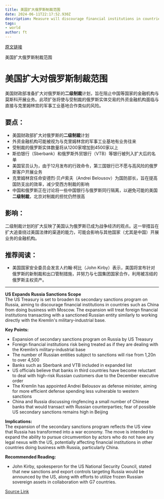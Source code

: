 ```yaml
---
title: 美国扩大俄罗斯制裁范围
date: 2024-06-11T22:17:52.930Z
description: Measure will discourage financial institutions in countries such as China from doing business with Moscow
tags: 
- world
author: ft
---
```


[原文链接](https://ft.com/content/1ba434bb-e579-4819-977b-cff6b6b98ecc)

美国扩大俄罗斯制裁范围

# 美国扩大对俄罗斯制裁范围

美国财政部准备扩大对俄罗斯的**二级制裁**计划，旨在阻止中国等国家的金融机构与莫斯科开展业务。此项扩张将使与受制裁的俄罗斯实体交易的外资金融机构面临与直接与克里姆林宫的军事工业基地合作类似的风险。

## 要点：
- 美国财政部扩大对俄罗斯的**二级制裁**计划
- 外资金融机构可能被视为与克里姆林宫的军事工业基地有业务往来
- 受制裁的俄罗斯实体数量将从1200家增加到4500家以上
- 斯伯银行（Sberbank）和俄罗斯外贸银行（VTB）等银行被列入扩大后的名单
- 美国官员认为，由于12月发布的行政命令，第三国银行已不愿与高风险的俄罗斯客户开展业务
- 克里姆林宫任命安德烈·贝卢索夫（Andrei Belousov）为国防部长，旨在提高国防支出的效率，减少受西方制裁的影响
- 中国和俄罗斯正在讨论将一些中国银行与俄罗斯同行隔离，以避免可能的美国**二级制裁**，北京对制裁的担忧仍然很高

## 影响：
二级制裁计划的扩大反映了美国认为俄罗斯已成为战争经济的观点。这一举措旨在扩大追查绕过美国法律的渠道的能力，可能会影响与其他国家（尤其是中国）开展业务的金融机构。

## 推荐阅读：
- 美国国家安全委员会发言人约翰·柯比（John Kirby）表示，美国将宣布针对俄罗斯的新制裁和出口管制措施，并努力与七国集团国家合作，利用被冻结的俄罗斯主权资产。

---

 **US Expands Russia Sanctions Scope**  
The US Treasury is set to broaden its secondary sanctions program on Russia, aiming to discourage financial institutions in countries such as China from doing business with Moscow. The expansion will treat foreign financial institutions transacting with a sanctioned Russian entity similarly to working directly with the Kremlin's military-industrial base.

**Key Points:**  
- Expansion of secondary sanctions program on Russia by US Treasury
- Foreign financial institutions risk being treated as if they are dealing with the Kremlin’s military-industrial base
- The number of Russian entities subject to sanctions will rise from 1,20n to over 4,500  
- Banks such as Sberbank and VTB included in expanded list
- US officials believe that banks in third countries have become reluctant to deal with high-risk Russian customers due to the December executive order
- The Kremlin has appointed Andrei Belousov as defense minister, aiming for more efficient defense spending less vulnerable to western sanctions  
- China and Russia discussing ringfencing a small number of Chinese banks that would transact with Russian counterparties; fear of possible US secondary sanctions remains high in Beijing

**Implications:**  
The expansion of the secondary sanctions program reflects the US view that Russia has transformed into a war economy. The move is intended to expand the ability to pursue circumvention by actors who do not have any legal nexus with the US, potentially affecting financial institutions in other countries doing business with Russia, particularly China.

**Recommended Reading:**  
- John Kirby, spokesperon for the US National Security Council, stated that new sanctions and export controls targeting Russia would be announced by the US, along with efforts to utilize frozen Russian sovereign assets in collaboration with G7 countries.

[Source Link](https://ft.com/content/1ba434bb-e579-4819-977b-cff6b6b98ecc)

